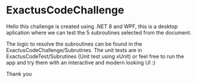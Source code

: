 # ExactusCodeChallenge

Hello this challenge is created using .NET 8 and WPF, this is a  desktop aplication where we can test the 5 subroutines selected from the document.

The logic to resolve the subroutines can be found in the ExactusCodeChallenge/Subrutines.
The unit tests are in ExactusCodeTest/Subrutines (Unit test using xUnit)
or feel free to run the app and try them with an interactive and modern looking UI :)

Thank you

